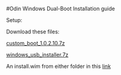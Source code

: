 #Odin Windows Dual-Boot Installation guide

Setup:

Download these files:

[custom_boot_1.0.2.10.7z](http://download.project-valhalla.com/custom_boot/custom_boot_1.0.2.10.7z)

[windows_usb_installer.7z](http://download.project-valhalla.com/custom_boot/windows_usb_installer.7z)

An install.wim from either folder in this [link](http://download.project-valhalla.com/windows_release/)
